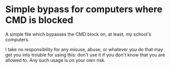 # Simple bypass for computers where CMD is blocked
A simple file which bypasses the CMD block on, at least, my school's 
computers. 

I take no responsibility for any misuse, abuse, or whatever you do that 
may get you into trouble for using this: don't use it if you don't know 
that you are allowed to. Any such usage is on your own risk.
